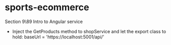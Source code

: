 # sports-ecommerce

Section 9\89 Intro to Angular service
- Inject the GetProducts method to shopService
and let the export class to hold:
baseUrl = 'https://localhost:5001/api/'







